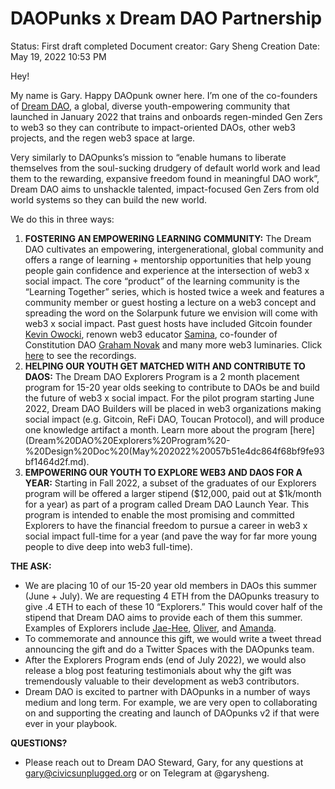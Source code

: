 # DAOPunks x Dream DAO Partnership

Status: First draft completed
Document creator: Gary Sheng
Creation Date: May 19, 2022 10:53 PM

Hey!

My name is Gary. Happy DAOpunk owner here. I’m one of the co-founders of [Dream DAO](https://dreamdao.xyz/), a global, diverse youth-empowering community that launched in January 2022 that trains and onboards regen-minded Gen Zers to web3 so they can contribute to impact-oriented DAOs, other web3 projects, and the regen web3 space at large.

Very similarly to DAOpunks’s mission to “enable humans to liberate themselves from the soul-sucking drudgery of default world work and lead them to the rewarding, expansive freedom found in meaningful DAO work”, Dream DAO aims to unshackle talented, impact-focused Gen Zers from old world systems so they can build the new world.

We do this in three ways:

1. **FOSTERING AN EMPOWERING LEARNING COMMUNITY:** The Dream DAO cultivates an empowering, intergenerational, global community and offers a range of learning + mentorship opportunities that help young people gain confidence and experience at the intersection of web3 x social impact. The core “product” of the learning community is the “Learning Together” series, which is hosted twice a week and features a community member or guest hosting a lecture on a web3 concept and spreading the word on the Solarpunk future we envision will come with web3 x social impact. Past guest hosts have included Gitcoin founder [Kevin Owocki](https://twitter.com/owocki), renown web3 educator [Samina](https://twitter.com/saminacodes), co-founder of Constitution DAO [Graham Novak](https://twitter.com/gnovak_) and many more web3 luminaries. Click [here](../Evergreen%20Documents%20976d2984e99f4146b4283457a2303a7c/Evergreen%20Documents%20Database%20db1ccc6322ae474dba4b59d6b687d080/Dream%20DAO%20Events%205eb4b870ef7643a4986aa5b6f0fdb3b8/Dream%20DAO%20Events%200612daaf307c45b988a66d425cab4dda.md) to see the recordings.
2. **HELPING OUR YOUTH GET MATCHED WITH AND CONTRIBUTE TO DAOS:** The Dream DAO Explorers Program is a 2 month placement program for 15-20 year olds seeking to contribute to DAOs be and build the future of web3 x social impact. For the pilot program starting June 2022, Dream DAO Builders will be placed in web3 organizations making social impact (e.g. Gitcoin, ReFi DAO, Toucan Protocol), and will produce one knowledge artifact a month. Learn more about the program [here](Dream%20DAO%20Explorers%20Program%20-%20Design%20Doc%20(May%202022%20057b51e4dc864f68bf9fe93bf1464d2f.md).
3. **EMPOWERING OUR YOUTH TO EXPLORE WEB3 AND DAOS FOR A YEAR:** Starting in Fall 2022, a subset of the graduates of our Explorers program will be offered a larger stipend ($12,000, paid out at $1k/month for a year) as part of a program called Dream DAO Launch Year. This program is intended to enable the most promising and committed Explorers to have the financial freedom to pursue a career in web3 x social impact full-time for a year (and pave the way for far more young people to dive deep into web3 full-time).

**THE ASK:**

- We are placing 10 of our 15-20 year old members in DAOs this summer (June + July). We are requesting 4 ETH from the DAOpunks treasury to give .4 ETH to each of these 10 “Explorers.” This would cover half of the stipend that Dream DAO aims to provide each of them this summer. Examples of Explorers include [Jae-Hee](https://twitter.com/b_jaehee), [Oliver](https://twitter.com/oliveryehlik), and [Amanda](https://twitter.com/maritan_twt).
- To commemorate and announce this gift, we would write a tweet thread announcing the gift and do a Twitter Spaces with the DAOpunks team.
- After the Explorers Program ends (end of July 2022), we would also release a blog post featuring testimonials about why the gift was tremendously valuable to their development as web3 contributors.
- Dream DAO is excited to partner with DAOpunks in a number of ways medium and long term. For example, we are very open to collaborating on and supporting the creating and launch of DAOpunks v2 if that were ever in your playbook.

**QUESTIONS?**

- Please reach out to Dream DAO Steward, Gary, for any questions at [gary@civicsunplugged.org](mailto:gary@civicsunplugged.org) or on Telegram at @garysheng.
